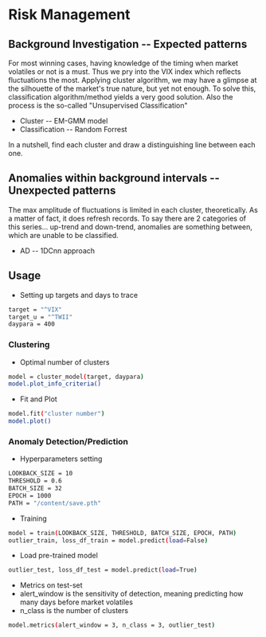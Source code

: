 # Risk Management

<!-- Background Investigation -->
## Background Investigation -- Expected patterns
For most winning cases, having knowledge of the timing when market volatiles or not is a must. Thus we pry into the VIX index which reflects fluctuations the most. Applying cluster algorithm, we may have a glimpse at the silhouette of the market's true nature, but yet not enough. To solve this, classification algorithm/method yields a very good solution. Also the process is the so-called "Unsupervised Classification"

* Cluster -- EM-GMM model
* Classification -- Random Forrest

In a nutshell, find each cluster and draw a distinguishing line between each one.

<!-- Anomalies within background intervals -->
## Anomalies within background intervals -- Unexpected patterns
The max amplitude of fluctuations is limited in each cluster, theoretically. As a matter of fact, it does refresh records. To say there are 2 categories of this series... up-trend and down-trend, anomalies are something between, which are unable to be classified.

* AD -- 1DCnn approach

<!-- Usage -->
## Usage
* Setting up targets and days to trace
```sh
target = "^VIX"
target_u = "^TWII"
daypara = 400
```
### Clustering
* Optimal number of clusters 
```sh
model = cluster_model(target, daypara)
model.plot_info_criteria()
```
* Fit and Plot
```sh
model.fit("cluster number")
model.plot()
```

### Anomaly Detection/Prediction
* Hyperparameters setting
```sh
LOOKBACK_SIZE = 10
THRESHOLD = 0.6
BATCH_SIZE = 32
EPOCH = 1000
PATH = "/content/save.pth"
```
* Training
```sh
model = train(LOOKBACK_SIZE, THRESHOLD, BATCH_SIZE, EPOCH, PATH)
outlier_train, loss_df_train = model.predict(load=False)
```
* Load pre-trained model
```sh
outlier_test, loss_df_test = model.predict(load=True)
```
* Metrics on test-set
* alert_window is the sensitivity of detection, meaning predicting how many days before market volatiles
* n_class is the number of clusters
```sh
model.metrics(alert_window = 3, n_class = 3, outlier_test)
```
